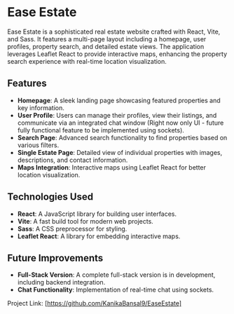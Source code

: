 # Ease Estate

Ease Estate is a sophisticated real estate website crafted with React, Vite, and Sass. It features a multi-page layout including a homepage, user profiles, property search, and detailed estate views. The application leverages Leaflet React to provide interactive maps, enhancing the property search experience with real-time location visualization.

## Features

- **Homepage**: A sleek landing page showcasing featured properties and key information.
- **User Profile**: Users can manage their profiles, view their listings, and communicate via an integrated chat window (Right now only UI - future fully functional feature to be implemented using sockets).
- **Search Page**: Advanced search functionality to find properties based on various filters.
- **Single Estate Page**: Detailed view of individual properties with images, descriptions, and contact information.
- **Maps Integration**: Interactive maps using Leaflet React for better location visualization.

## Technologies Used

- **React**: A JavaScript library for building user interfaces.
- **Vite**: A fast build tool for modern web projects.
- **Sass**: A CSS preprocessor for styling.
- **Leaflet React**: A library for embedding interactive maps.

## Future Improvements

- **Full-Stack Version**: A complete full-stack version is in development, including backend integration.
- **Chat Functionality**: Implementation of real-time chat using sockets.

Project Link: [https://github.com/KanikaBansal9/EaseEstate]

